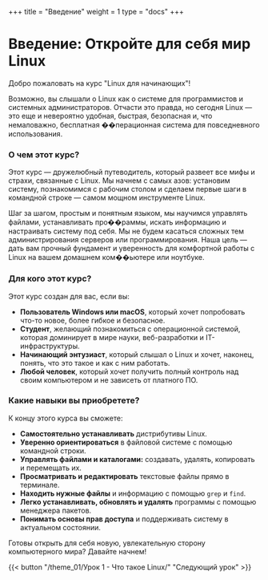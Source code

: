 +++
title = "Введение"
weight = 1
type = "docs"
+++

# Введение: Откройте для себя мир Linux

Добро пожаловать на курс "Linux для начинающих"!

Возможно, вы слышали о Linux как о системе для программистов и системных администраторов. Отчасти это правда, но сегодня Linux — это еще и невероятно удобная, быстрая, безопасная и, что немаловажно, бесплатная ��перационная система для повседневного использования.

### О чем этот курс?

Этот курс — дружелюбный путеводитель, который развеет все мифы и страхи, связанные с Linux. Мы начнем с самых азов: установим систему, познакомимся с рабочим столом и сделаем первые шаги в командной строке — самом мощном инструменте Linux.

Шаг за шагом, простым и понятным языком, мы научимся управлять файлами, устанавливать про��раммы, искать информацию и настраивать систему под себя. Мы не будем касаться сложных тем администрирования серверов или программирования. Наша цель — дать вам прочный фундамент и уверенность для комфортной работы с Linux на вашем домашнем ком��ьютере или ноутбуке.

### Для кого этот курс?

Этот курс создан для вас, если вы:

*   **Пользователь Windows или macOS**, который хочет попробовать что-то новое, более гибкое и безопасное.
*   **Студент**, желающий познакомиться с операционной системой, которая доминирует в мире науки, веб-разработки и IT-инфраструктуры.
*   **Начинающий энтузиаст**, который слышал о Linux и хочет, наконец, понять, что это такое и как с ним работать.
*   **Любой человек**, который хочет получить полный контроль над своим компьютером и не зависеть от платного ПО.

### Какие навыки вы приобретете?

К концу этого курса вы сможете:

*   **Самостоятельно устанавливать** дистрибутивы Linux.
*   **Уверенно ориентироваться** в файловой системе с помощью командной строки.
*   **Управлять файлами и каталогами:** создавать, удалять, копировать и перемещать их.
*   **Просматривать и редактировать** текстовые файлы прямо в терминале.
*   **Находить нужные файлы** и информацию с помощью `grep` и `find`.
*   **Легко устанавливать, обновлять и удалять** программы с помощью менеджера пакетов.
*   **Понимать основы прав доступа** и поддерживать систему в актуальном состоянии.

Готовы открыть для себя новую, увлекательную сторону компьютерного мира? Давайте начнем!

{{< button "/theme_01/Урок 1 - Что такое Linux/" "Следующий урок" >}}
